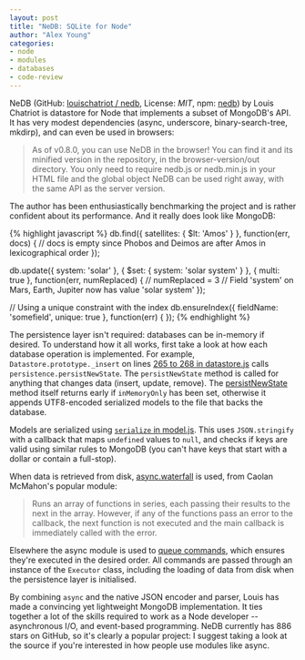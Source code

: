 ```yaml
---
layout: post
title: "NeDB: SQLite for Node"
author: "Alex Young"
categories: 
- node
- modules
- databases
- code-review
---
```


NeDB (GitHub: [louischatriot / nedb](https://github.com/louischatriot/nedb), License: _MIT_, npm: [nedb](https://npmjs.org/package/nedb)) by Louis Chatriot is datastore for Node that implements a subset of MongoDB's API.  It has very modest dependencies (async, underscore, binary-search-tree, mkdirp), and can even be used in browsers:

> As of v0.8.0, you can use NeDB in the browser! You can find it and its minified version in the repository, in the browser-version/out directory. You only need to require nedb.js or nedb.min.js in your HTML file and the global object NeDB can be used right away, with the same API as the server version.

The author has been enthusiastically benchmarking the project and is rather confident about its performance.  And it really does look like MongoDB:

{% highlight javascript %}
db.find({ satellites: { $lt: 'Amos' } }, function(err, docs) {
  // docs is empty since Phobos and Deimos are after Amos in lexicographical order
});

db.update({ system: 'solar' }, { $set: { system: 'solar system' } }, { multi: true }, function(err, numReplaced) {
  // numReplaced = 3
  // Field 'system' on Mars, Earth, Jupiter now has value 'solar system'
});

// Using a unique constraint with the index
db.ensureIndex({ fieldName: 'somefield', unique: true }, function(err) {
});
{% endhighlight %}

The persistence layer isn't required: databases can be in-memory if desired.  To understand how it all works, first take a look at how each database operation is implemented.  For example, `Datastore.prototype._insert` on lines [265 to 268 in datastore.js](https://github.com/louischatriot/nedb/blob/829441becba560ddb5a9537c6bed4a86e37b7c1e/lib/datastore.js#L265-L268) calls `persistence.persistNewState`.  The `persistNewState` method is called for anything that changes data (insert, update, remove).  The [persistNewState](https://github.com/louischatriot/nedb/blob/829441becba560ddb5a9537c6bed4a86e37b7c1e/lib/persistence.js#L111-L131) method itself returns early if `inMemoryOnly` has been set, otherwise it appends UTF8-encoded serialized models to the file that backs the database.

Models are serialized using [`serialize` in model.js](https://github.com/louischatriot/nedb/blob/829441becba560ddb5a9537c6bed4a86e37b7c1e/lib/model.js#L65-L84).  This uses `JSON.stringify` with a callback that maps `undefined` values to `null`, and checks if keys are valid using similar rules to MongoDB (you can't have keys that start with a dollar or contain a full-stop).

When data is retrieved from disk, [async.waterfall](https://npmjs.org/package/async#waterfall) is used, from Caolan McMahon's popular module:

> Runs an array of functions in series, each passing their results to the next in the array. However, if any of the functions pass an error to the callback, the next function is not executed and the main callback is immediately called with the error.

Elsewhere the async module is used to [queue commands](https://github.com/louischatriot/nedb/blob/90da65eeaff58798201fe15c10859faddfb32adf/lib/executor.js), which ensures they're executed in the desired order.  All commands are passed through an instance of the `Executor` class, including the loading of data from disk when the persistence layer is initialised.

By combining `async` and the native JSON encoder and parser, Louis has made a convincing yet lightweight MongoDB implementation.  It ties together a lot of the skills required to work as a Node developer -- asynchronous I/O, and event-based programming.  NeDB currently has 886 stars on GitHub, so it's clearly a popular project: I suggest taking a look at the source if you're interested in how people use modules like async.
